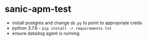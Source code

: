# sanic-apm-test

- install postgres and change `db.py` to point to appropriate creds
- python 3.7.6 - `pip install -r requirements.txt`
- ensure datadog agent is running



